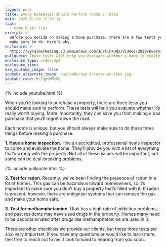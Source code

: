 ```yaml
---
layout: post
title: Every Homebuyer Should Perform These 3 Tests
date: 2020-01-09 17:30:11
tags:
  - Home Buyer Tips
excerpt: >-
  Before you decide on making a home purchase, there are a few tests you should
  make sure to do. Here’s why.
enclosure: >-
  https://vyralmarketing.s3.amazonaws.com/Justin+Udy/Videos/2020/Every+Homebuyer+Should+Perform+These+3+Tests.mp4
pullquote: These tests will help you evaluate whether a home is really worth buying.
enclosure_type: video/mp4
enclosure_time:
use_youtube_image: false
youtube_alternate_image: /uploads/top-3-tests-youtube.jpg
youtube_code: RL7gpsWMzGQ
---
```


{% include youtube.html %}

When you’re looking to purchase a property, there are three tests you should make sure to perform. These tests will help you evaluate whether it’s really worth buying. More importantly, they can save you from making a bad purchase that you’ll regret down the road.

Each home is unique, but you should always make sure to do these three things before making a purchase:

**1\. Have a home inspection.** Hire an accredited, professional home inspector to come and evaluate the home. They’ll provide you with a list of everything that’s wrong with the property. Not all of these issues will be important, but some can be deal-breaking problems.

{% include pullquote.html %}

**2\. Test for radon.** Recently, we’ve been finding the presence of radon in a lot of homes. This gas can be hazardous toward homeowners, so it’s important to make sure you don’t buy a property that’s filled with it. If radon is present, however, there are mitigation systems that can remove the gas and make your home safe.

**3\. Test for methamphetamine.** Utah has a high rate of addiction problems, and past residents may have used drugs in the property. Homes many need to be decontaminated after drugs like methamphetamine are used in it.

There are other checklists we provide our clients, but these three tests are also very important. If you have any questions or would like to learn more, feel free to reach out to me. I look forward to hearing from you soon.
